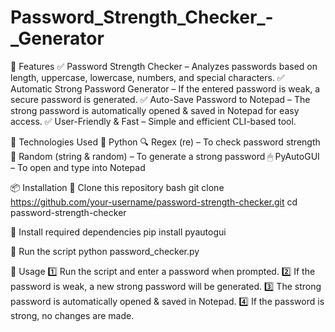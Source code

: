 # Password_Strength_Checker_-_Generator
🚀 Features
✅ Password Strength Checker – Analyzes passwords based on length, uppercase, lowercase, numbers, and special characters.
✅ Automatic Strong Password Generator – If the entered password is weak, a secure password is generated.
✅ Auto-Save Password to Notepad – The strong password is automatically opened & saved in Notepad for easy access.
✅ User-Friendly & Fast – Simple and efficient CLI-based tool.

🔧 Technologies Used
🐍 Python
🔍 Regex (re) – To check password strength
🎲 Random (string & random) – To generate a strong password
🖱 PyAutoGUI – To open and type into Notepad

📦 Installation
🔹 Clone this repository
bash
git clone https://github.com/your-username/password-strength-checker.git
cd password-strength-checker

🔹 Install required dependencies
pip install pyautogui

🔹 Run the script
python password_checker.py

📝 Usage
1️⃣ Run the script and enter a password when prompted.
2️⃣ If the password is weak, a new strong password will be generated.
3️⃣ The strong password is automatically opened & saved in Notepad.
4️⃣ If the password is strong, no changes are made.
